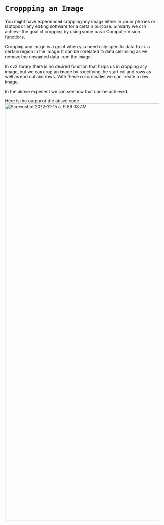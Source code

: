 # `Croppping an Image `

You might have experienced cropping any image either in youor phones or laptops or any editing software for a certain purpose.
Similarly we can achieve the goal of cropping by using some basic Computer Vision functions.

Cropping any image is a great when you need only specific data from. a certain region in the image. It can be corelated to data cleansing as we remove the unwanted data from the image.


In cv2 library there is no desired function that helps us in cropping any image, but we can crop an image by specifying the start col and rows as well as end col and rows.
With these co-ordinates we can create a new image.

In the above experient we can see how that can be achieved. 

Here is the output of the above code.
<img width="1360" alt="Screenshot 2022-11-15 at 9 56 08 AM" src="https://user-images.githubusercontent.com/91974776/201827075-49630904-7955-470e-8cd9-04b26449487d.png">
